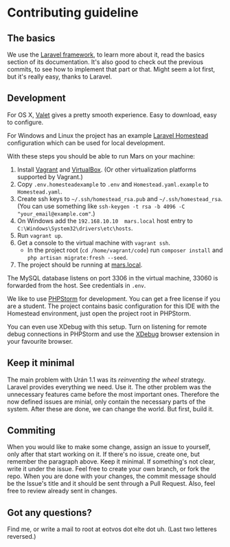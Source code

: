 # Contributing guideline

## The basics

We use the [Laravel framework](https://laravel.com/docs/6.x/), to learn more about it, read the basics section of its documentation.
It's also good to check out the previous commits, to see how to implement that part or that. Might seem a lot first, but it's really easy,
thanks to Laravel.

## Development

For OS X, [Valet](https://laravel.com/docs/6.x/valet) gives a pretty smooth experience. Easy to download, easy to configure.

For Windows and Linux the project has an example [Laravel Homestead](https://laravel.com/docs/homestead) configuration which can be used for local development.

With these steps you should be able to run Mars on your machine:
1. Install [Vagrant](https://www.vagrantup.com/) and [VirtualBox](https://www.virtualbox.org/). (Or other virtualization platforms supported by Vagrant.)
2. Copy `.env.homesteadexample` to `.env` and `Homestead.yaml.example` to `Homestead.yaml`.
3. Create ssh keys to `~/.ssh/homestead_rsa.pub` and `~/.ssh/homestead_rsa`. (You can use something like `ssh-keygen -t rsa -b 4096 -C "your_email@example.com"`.)
4. On Windows add the `192.168.10.10  mars.local` host entry to `C:\Windows\System32\drivers\etc\hosts`.
5. Run `vagrant up`.
6. Get a console to the virtual machine with `vagrant ssh`.
   * In the project root (`cd /home/vagrant/code`) run `composer install` and `php artisan migrate:fresh --seed`.
7. The project should be running at [mars.local](http://mars.local/).

The MySQL database listens on port 3306 in the virtual machine, 33060 is forwarded from the host. See credentials in `.env`.


We like to use [PHPStorm](https://www.jetbrains.com/phpstorm/) for development. You can get a free license if you are a student.
The project contains basic configuration for this IDE with the Homestead environment, just open the project root in PHPStorm.

You can even use XDebug with this setup. Turn on listening for remote debug connections in PHPStorm and use the [XDebug](https://xdebug.org) browser extension in your favourite browser.

## Keep it minimal

The main problem with Urán 1.1 was its *reinventing the wheel* strategy. Laravel provides everything we need. Use it.
The other problem was the unnecessary features came before the most important ones. Therefore the now defined issues are minial, only
contain the necessary parts of the system. After these are done, we can change the world. But first, build it.

## Commiting

When you would like to make some change, assign an issue to yourself, only after that start working on it. If there's no issue, create one,
but remember the paragraph above. Keep it minimal. If something's not clear, write it under the issue. Feel free to create your own branch,
or fork the repo. When you are done with your changes, the commit message should be the Issue's title and it should be sent through a 
Pull Request. Also, feel free to review already sent in changes.

## Got any questions?

Find me, or write a mail to root at eotvos dot elte dot uh. (Last two letteres reversed.)
